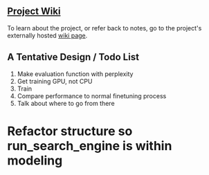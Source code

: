 ## [Project Wiki](https://github.com/DrewGalbraith/Agentive_LLM_CL_Wiki/wiki)
To learn about the project, or refer back to notes, go to the project's externally hosted [wiki page](https://github.com/DrewGalbraith/Agentive_LLM_CL_Wiki/wiki).

## A Tentative Design / Todo List

1. Make evaluation function with perplexity
2. Get training GPU, not CPU
3. Train
4. Compare performance to normal finetuning process
5. Talk about where to go from there

# Refactor structure so run_search_engine is within modeling
